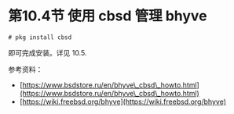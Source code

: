 # 第10.4节 使用 cbsd 管理 bhyve

```
# pkg install cbsd
```

即可完成安装。详见  10.5.

参考资料：

* [https://www.bsdstore.ru/en/bhyve\_cbsd\_howto.html](https://www.bsdstore.ru/en/bhyve\_cbsd\_howto.html)
* [https://wiki.freebsd.org/bhyve](https://wiki.freebsd.org/bhyve)
